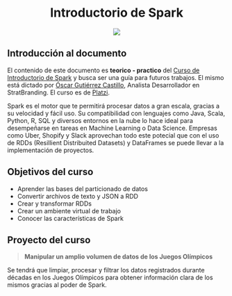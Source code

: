 <div align="center">
    <h1>Introductorio de Spark</h1>
    <img src="https://imgur.com/FoB4GSE.png" width="">
</div>

## Introducción al documento

El contenido de este documento es **teorico - practico** del [Curso de Introductorio de Spark](https://platzi.com/cursos/spark/) y busca ser una guía para futuros trabajos. El mismo está dictado por [Óscar Gutiérrez Castillo](https://twitter.com/Ator97), Analista Desarrollador en StratBranding. El curso es de [Platzi](https://platzi.com).

Spark es el motor que te permitirá procesar datos a gran escala, gracias a su velocidad y fácil uso. Su compatibilidad con lenguajes como Java, Scala, Python, R, SQL y diversos entornos en la nube lo hace ideal para desempeñarse en tareas en Machine Learning o Data Science. Empresas como Uber, Shopify y Slack aprovechan todo este potecial que con el uso de RDDs (Resillient Distribuited Datasets) y DataFrames se puede llevar a la implementación de proyectos.

## Objetivos del curso

- Aprender las bases del particionado de datos
- Convertir archivos de texto y JSON a RDD
- Crear y transformar RDDs
- Crear un ambiente virtual de trabajo
- Conocer las características de Spark

## Proyecto del curso

> **Manipular un amplio volumen de datos de los Juegos Olímpicos**

Se tendrá que limpiar, procesar y filtrar los datos registrados durante décadas en los Juegos Olímpicos para obtener información clara de los mismos gracias al poder de Spark.
